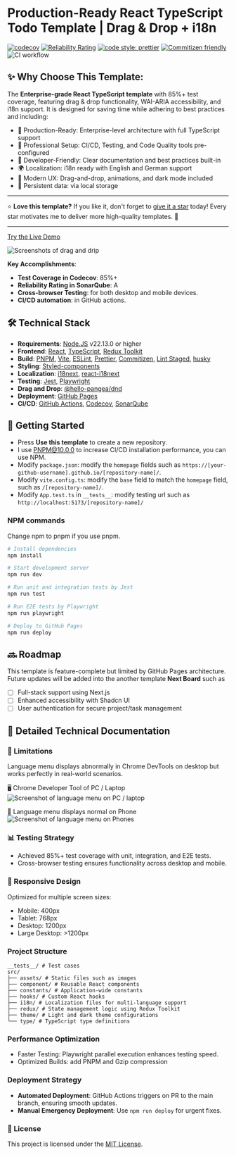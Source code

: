 # Production-Ready React TypeScript Todo Template | Drag & Drop + i18n <br>

[![codecov](https://codecov.io/gh/john-data-chen/ts-react-drag-and-drop-starter-kit/graph/badge.svg?token=2QA3D3NBHD)](https://codecov.io/gh/john-data-chen/ts-react-drag-and-drop-starter-kit)
[![Reliability Rating](https://sonarcloud.io/api/project_badges/measure?project=john-data-chen_ts-react-drag-and-drop-starter-kit&metric=reliability_rating)](https://sonarcloud.io/summary/new_code?id=john-data-chen_ts-react-drag-and-drop-starter-kit)
[![code style: prettier](https://img.shields.io/badge/code_style-prettier-ff69b4.svg?style=flat-square)](https://github.com/prettier/prettier)
[![Commitizen friendly](https://img.shields.io/badge/commitizen-friendly-brightgreen.svg)](http://commitizen.github.io/cz-cli/)
![CI workflow](https://github.com/john-data-chen/ts-react-drag-and-drop-starter-kit/actions/workflows/ci.yml/badge.svg)

## ✨ Why Choose This Template:

The **Enterprise-grade React TypeScript template** with 85%+ test coverage, featuring drag & drop functionality, WAI-ARIA accessibility, and i18n support. It is designed for saving time while adhering to best practices and including:

- 🚀 Production-Ready: Enterprise-level architecture with full TypeScript support
- 💪 Professional Setup: CI/CD, Testing, and Code Quality tools pre-configured
- 🎯 Developer-Friendly: Clear documentation and best practices built-in
- 🌍 Localization: i18n ready with English and German support
- 🎨 Modern UX: Drag-and-drop, animations, and dark mode included
- 💾 Persistent data: via local storage

---

⭐ **Love this template?**
If you like it, don't forget to [give it a star](https://github.com/john-data-chen/ts-react-drag-and-drop-starter-kit) today!
Every star motivates me to deliver more high-quality templates. 🚀

---

[Try the Live Demo](https://john-data-chen.github.io/ts-react-drag-and-drop-starter-kit/)

![Screenshots of drag and drip](/src/assets/drag%20demo.gif)

**Key Accomplishments**:

- **Test Coverage in Codecov**: 85%+
- **Reliability Rating in SonarQube**: A
- **Cross-browser Testing**: for both desktop and mobile devices.
- **CI/CD automation**: in GitHub actions.

## 🛠️ Technical Stack

- **Requirements**: [Node.JS](https://nodejs.org/en/download/) v22.13.0 or higher
- **Frontend**: [React](https://reactjs.org/), [TypeScript](https://www.typescriptlang.org/), [Redux Toolkit](https://redux-toolkit.js.org/)
- **Build**: [PNPM](https://pnpm.io/), [Vite](https://vitejs.dev/), [ESLint](https://eslint.org/), [Prettier](https://prettier.io/), [Commitizen](https://commitizen.github.io/cz-cli/), [Lint Staged](https://github.com/okonet/lint-staged), [husky](https://github.com/typicode/husky)
- **Styling**: [Styled-components](https://styled-components.com/)
- **Localization**: [i18next](https://www.i18next.com/), [react-i18next](https://react.i18next.com/)
- **Testing**: [Jest](https://jestjs.io/), [Playwright](https://playwright.dev/)
- **Drag and Drop**: [@hello-pangea/dnd](https://github.com/hello-pangea/dnd)
- **Deployment**: [GitHub Pages](https://github.com/tschaub/gh-pages)
- **CI/CD**: [GitHub Actions](https://github.com/features/actions), [Codecov](https://codecov.io/), [SonarQube](https://sonarcloud.io/)

## 🚀 Getting Started

- Press **Use this template** to create a new repository.
- I use PNPM@10.0.0 to increase CI/CD installation performance, you can use NPM.
- Modify `package.json`: modify the `homepage` fields such as `https://[your-github-username].github.io/[repository-name]/`.
- Modify `vite.config.ts`: modify the `base` field to match the `homepage` field, such as `/[repository-name]/`.
- Modify `App.test.ts` in `__tests__`: modify testing url such as `http://localhost:5173/[repository-name]/`

### NPM commands

Change npm to pnpm if you use pnpm.

```bash
# Install dependencies
npm install

# Start development server
npm run dev

# Run unit and integration tests by Jest
npm run test

# Run E2E tests by Playwright
npm run playwright

# Deploy to GitHub Pages
npm run deploy
```

## 🔜 Roadmap

This template is feature-complete but limited by GitHub Pages architecture. Future updates will be added into the another template **Next Board** such as

- [ ] Full-stack support using Next.js
- [ ] Enhanced accessibility with Shadcn UI
- [ ] User authentication for secure project/task management

## 📖 Detailed Technical Documentation

### 🐛 Limitations

Language menu displays abnormally in Chrome DevTools on desktop but works perfectly in real-world scenarios.

🖥️ Chrome Developer Tool of PC / Laptop <br>
![Screenshot of language menu on PC / laptop](/src/assets/language%20menu%20on%20PC.png)

📲 Language menu displays normal on Phone <br>
![Screenshot of language menu on Phones](/src/assets/language%20menu%20on%20phone.png)

### 📊 Testing Strategy

- Achieved 85%+ test coverage with unit, integration, and E2E tests.
- Cross-browser testing ensures functionality across desktop and mobile.

### 📱 Responsive Design

Optimized for multiple screen sizes:

- Mobile: 400px
- Tablet: 768px
- Desktop: 1200px
- Large Desktop: >1200px

### Project Structure

```
__tests__/ # Test cases
src/
├── assets/ # Static files such as images
├── component/ # Reusable React components
├── constants/ # Application-wide constants
├── hooks/ # Custom React hooks
├── i18n/ # Localization files for multi-language support
├── redux/ # State management logic using Redux Toolkit
├── theme/ # Light and dark theme configurations
└── type/ # TypeScript type definitions
```

### Performance Optimization

- Faster Testing: Playwright parallel execution enhances testing speed.
- Optimized Builds: add PNPM and Gzip compression

### Deployment Strategy

- **Automated Deployment**: GitHub Actions triggers on PR to the main branch, ensuring smooth updates.
- **Manual Emergency Deployment**: Use `npm run deploy` for urgent fixes.

### 📃 License

This project is licensed under the [MIT License](https://opensource.org/license/mit/).
